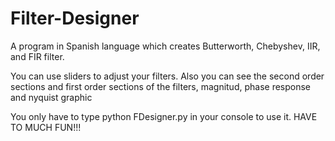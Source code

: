 # Filter-Designer
A program in Spanish language which creates Butterworth, Chebyshev, IIR, and FIR filter. 

You can use sliders to adjust your filters.  Also you can see the second order sections and first order sections of the filters, magnitud, phase response and nyquist graphic

You only have to type python FDesigner.py in your console to use it. HAVE TO MUCH FUN!!!
